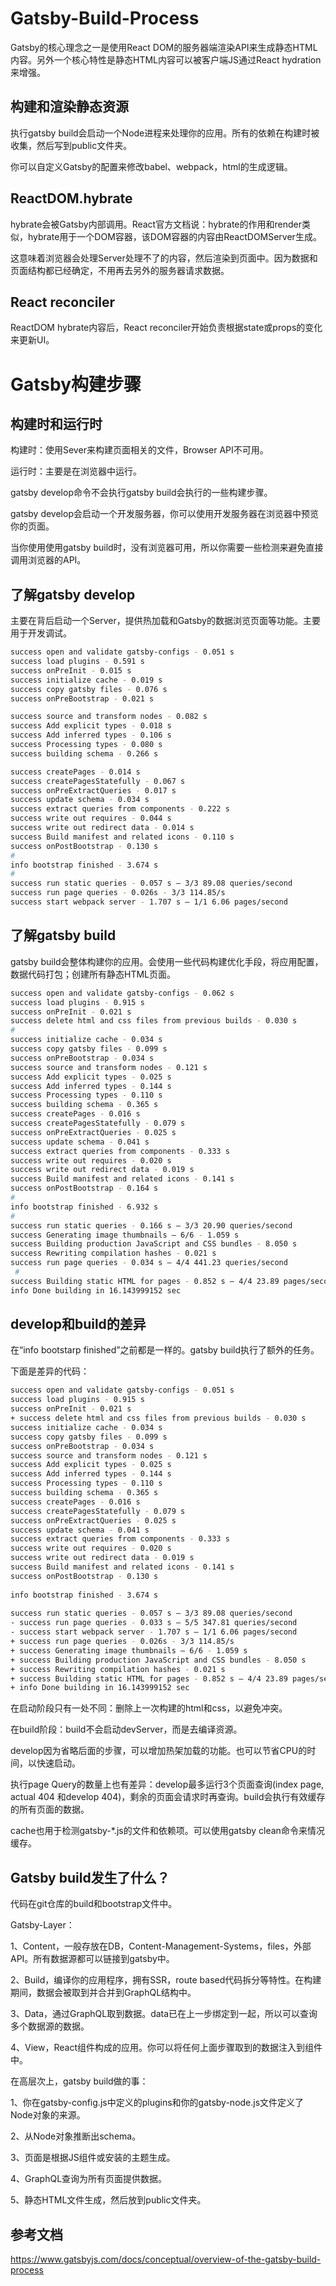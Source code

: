 # Gatsby-Build-Process

Gatsby的核心理念之一是使用React DOM的服务器端渲染API来生成静态HTML内容。另外一个核心特性是静态HTML内容可以被客户端JS通过React hydration来增强。

## 构建和渲染静态资源

执行gatsby build会启动一个Node进程来处理你的应用。所有的依赖在构建时被收集，然后写到public文件夹。

你可以自定义Gatsby的配置来修改babel、webpack，html的生成逻辑。

## ReactDOM.hybrate

hybrate会被Gatsby内部调用。React官方文档说：hybrate的作用和render类似，hybrate用于一个DOM容器，该DOM容器的内容由ReactDOMServer生成。

这意味着浏览器会处理Server处理不了的内容，然后渲染到页面中。因为数据和页面结构都已经确定，不用再去另外的服务器请求数据。

## React reconciler

ReactDOM hybrate内容后，React reconciler开始负责根据state或props的变化来更新UI。

# Gatsby构建步骤

## 构建时和运行时

构建时：使用Sever来构建页面相关的文件，Browser API不可用。

运行时：主要是在浏览器中运行。

gatsby develop命令不会执行gatsby build会执行的一些构建步骤。

gatsby develop会启动一个开发服务器，你可以使用开发服务器在浏览器中预览你的页面。

当你使用使用gatsby build时，没有浏览器可用，所以你需要一些检测来避免直接调用浏览器的API。

## 了解gatsby develop

主要在背后启动一个Server，提供热加载和Gatsby的数据浏览页面等功能。主要用于开发调试。

```bash
success open and validate gatsby-configs - 0.051 s
success load plugins - 0.591 s
success onPreInit - 0.015 s
success initialize cache - 0.019 s 
success copy gatsby files - 0.076 s
success onPreBootstrap - 0.021 s

success source and transform nodes - 0.082 s
success Add explicit types - 0.018 s
success Add inferred types - 0.106 s
success Processing types - 0.080 s
success building schema - 0.266 s

success createPages - 0.014 s
success createPagesStatefully - 0.067 s
success onPreExtractQueries - 0.017 s
success update schema - 0.034 s
success extract queries from components - 0.222 s
success write out requires - 0.044 s
success write out redirect data - 0.014 s
success Build manifest and related icons - 0.110 s
success onPostBootstrap - 0.130 s
#
info bootstrap finished - 3.674 s
#
success run static queries - 0.057 s — 3/3 89.08 queries/second
success run page queries - 0.026s - 3/3 114.85/s
success start webpack server - 1.707 s — 1/1 6.06 pages/second
```

## 了解gatsby build

gatsby build会整体构建你的应用。会使用一些代码构建优化手段，将应用配置，数据代码打包；创建所有静态HTML页面。

```bash
success open and validate gatsby-configs - 0.062 s
success load plugins - 0.915 s
success onPreInit - 0.021 s
success delete html and css files from previous builds - 0.030 s
#
success initialize cache - 0.034 s
success copy gatsby files - 0.099 s
success onPreBootstrap - 0.034 s
success source and transform nodes - 0.121 s
success Add explicit types - 0.025 s
success Add inferred types - 0.144 s
success Processing types - 0.110 s
success building schema - 0.365 s
success createPages - 0.016 s
success createPagesStatefully - 0.079 s
success onPreExtractQueries - 0.025 s
success update schema - 0.041 s
success extract queries from components - 0.333 s
success write out requires - 0.020 s
success write out redirect data - 0.019 s
success Build manifest and related icons - 0.141 s
success onPostBootstrap - 0.164 s
#
info bootstrap finished - 6.932 s
#
success run static queries - 0.166 s — 3/3 20.90 queries/second
success Generating image thumbnails — 6/6 - 1.059 s
success Building production JavaScript and CSS bundles - 8.050 s
success Rewriting compilation hashes - 0.021 s
success run page queries - 0.034 s — 4/4 441.23 queries/second
 #
success Building static HTML for pages - 0.852 s — 4/4 23.89 pages/second
info Done building in 16.143999152 sec
```

## develop和build的差异

在“info bootstarp finished”之前都是一样的。gatsby build执行了额外的任务。

下面是差异的代码：

```bash
success open and validate gatsby-configs - 0.051 s
success load plugins - 0.915 s
success onPreInit - 0.021 s
+ success delete html and css files from previous builds - 0.030 s
success initialize cache - 0.034 s
success copy gatsby files - 0.099 s
success onPreBootstrap - 0.034 s
success source and transform nodes - 0.121 s
success Add explicit types - 0.025 s
success Add inferred types - 0.144 s
success Processing types - 0.110 s
success building schema - 0.365 s
success createPages - 0.016 s
success createPagesStatefully - 0.079 s
success onPreExtractQueries - 0.025 s
success update schema - 0.041 s
success extract queries from components - 0.333 s
success write out requires - 0.020 s
success write out redirect data - 0.019 s
success Build manifest and related icons - 0.141 s
success onPostBootstrap - 0.130 s
⠀
info bootstrap finished - 3.674 s
⠀
success run static queries - 0.057 s — 3/3 89.08 queries/second
- success run page queries - 0.033 s — 5/5 347.81 queries/second
- success start webpack server - 1.707 s — 1/1 6.06 pages/second
+ success run page queries - 0.026s - 3/3 114.85/s
+ success Generating image thumbnails — 6/6 - 1.059 s
+ success Building production JavaScript and CSS bundles - 8.050 s
+ success Rewriting compilation hashes - 0.021 s
+ success Building static HTML for pages - 0.852 s — 4/4 23.89 pages/second
+ info Done building in 16.143999152 sec
```

在启动阶段只有一处不同：删除上一次构建的html和css，以避免冲突。

在build阶段：build不会启动devServer，而是去编译资源。

develop因为省略后面的步骤，可以增加热架加载的功能。也可以节省CPU的时间，以快速启动。

执行page Query的数量上也有差异：develop最多运行3个页面查询(index page, actual 404 和develop 404)，剩余的页面会请求时再查询。build会执行有效缓存的所有页面的数据。

cache也用于检测gatsby-*.js的文件和依赖项。可以使用gatsby clean命令来情况缓存。

## Gatsby build发生了什么？

代码在git仓库的build和bootstrap文件中。

Gatsby-Layer：

1、Content，一般存放在DB，Content-Management-Systems，files，外部API。所有数据源都可以链接到gatsby中。

2、Build，编译你的应用程序，拥有SSR，route based代码拆分等特性。在构建期间，数据会被取到并合并到GraphQL结构中。

3、Data，通过GraphQL取到数据。data已在上一步绑定到一起，所以可以查询多个数据源的数据。

4、View，React组件构成的应用。你可以将任何上面步骤取到的数据注入到组件中。

在高层次上，gatsby build做的事：

1、你在gatsby-config.js中定义的plugins和你的gatsby-node.js文件定义了Node对象的来源。

2、从Node对象推断出schema。

3、页面是根据JS组件或安装的主题生成。

4、GraphQL查询为所有页面提供数据。

5、静态HTML文件生成，然后放到public文件夹。




## 参考文档

https://www.gatsbyjs.com/docs/conceptual/overview-of-the-gatsby-build-process